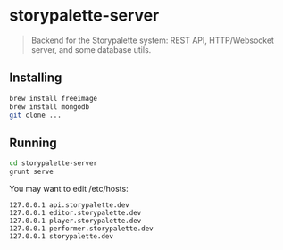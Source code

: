 # storypalette-server

> Backend for the Storypalette system: REST API, HTTP/Websocket server, and some database utils.

## Installing

```sh
brew install freeimage
brew install mongodb
git clone ...

```

## Running

```sh
cd storypalette-server
grunt serve
```

You may want to edit /etc/hosts:

```
127.0.0.1 api.storypalette.dev
127.0.0.1 editor.storypalette.dev
127.0.0.1 player.storypalette.dev
127.0.0.1 performer.storypalette.dev
127.0.0.1 storypalette.dev
```


